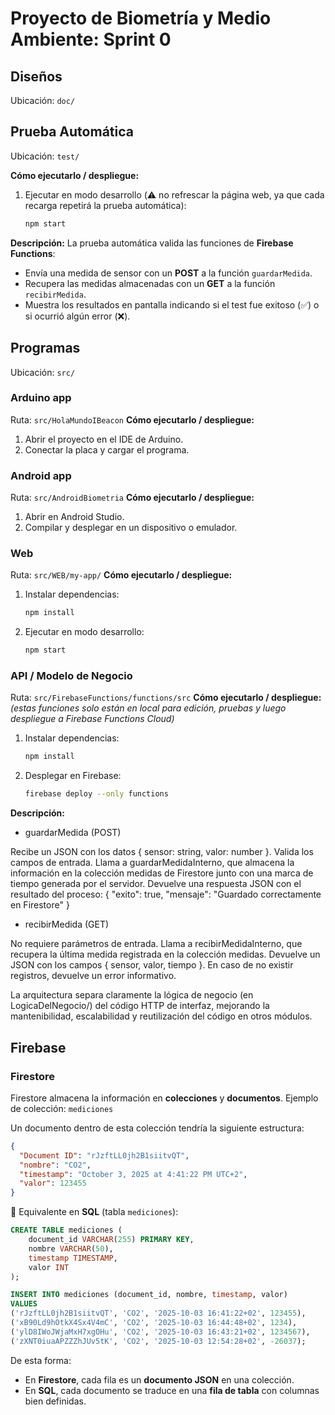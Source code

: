 # Proyecto de Biometría y Medio Ambiente: Sprint 0

## Diseños

Ubicación: `doc/`

## Prueba Automática

Ubicación: `test/`

**Cómo ejecutarlo / despliegue:**

1. Ejecutar en modo desarrollo (⚠️ no refrescar la página web, ya que cada recarga repetirá la prueba automática):

   ```bash
   npm start
   ```

**Descripción:**
La prueba automática valida las funciones de **Firebase Functions**:

* Envía una medida de sensor con un **POST** a la función `guardarMedida`.
* Recupera las medidas almacenadas con un **GET** a la función `recibirMedida`.
* Muestra los resultados en pantalla indicando si el test fue exitoso (✅) o si ocurrió algún error (❌).

## Programas

Ubicación: `src/`

### Arduino app

Ruta: `src/HolaMundoIBeacon`
**Cómo ejecutarlo / despliegue:**

1. Abrir el proyecto en el IDE de Arduino.
2. Conectar la placa y cargar el programa.

### Android app

Ruta: `src/AndroidBiometria`
**Cómo ejecutarlo / despliegue:**

1. Abrir en Android Studio.
2. Compilar y desplegar en un dispositivo o emulador.

### Web

Ruta: `src/WEB/my-app/`
**Cómo ejecutarlo / despliegue:**

1. Instalar dependencias:

   ```bash
   npm install
   ```

2. Ejecutar en modo desarrollo:

   ```bash
   npm start
   ```

### API / Modelo de Negocio

Ruta: `src/FirebaseFunctions/functions/src`
**Cómo ejecutarlo / despliegue:**
*(estas funciones solo están en local para edición, pruebas y luego despliegue a Firebase Functions Cloud)*

1. Instalar dependencias:

   ```bash
   npm install
   ```

2. Desplegar en Firebase:

   ```bash
   firebase deploy --only functions
   ```

**Descripción:**

* guardarMedida (POST)

Recibe un JSON con los datos { sensor: string, valor: number }.
Valida los campos de entrada.
Llama a guardarMedidaInterno, que almacena la información en la colección medidas de Firestore junto con una marca de tiempo generada por el servidor.
Devuelve una respuesta JSON con el resultado del proceso:
{ "exito": true, "mensaje": "Guardado correctamente en Firestore" }


* recibirMedida (GET)

No requiere parámetros de entrada.
Llama a recibirMedidaInterno, que recupera la última medida registrada en la colección medidas.
Devuelve un JSON con los campos { sensor, valor, tiempo }.
En caso de no existir registros, devuelve un error informativo.


La arquitectura separa claramente la lógica de negocio (en LogicaDelNegocio/) del código HTTP de interfaz, mejorando la mantenibilidad, escalabilidad y reutilización del código en otros módulos.

## Firebase

### Firestore

Firestore almacena la información en **colecciones** y **documentos**.
Ejemplo de colección: `mediciones`

Un documento dentro de esta colección tendría la siguiente estructura:

```json
{
  "Document ID": "rJzftLL0jh2B1siitvQT",
  "nombre": "CO2",
  "timestamp": "October 3, 2025 at 4:41:22 PM UTC+2",
  "valor": 123455
}
```

📌 Equivalente en **SQL** (tabla `mediciones`):

```sql
CREATE TABLE mediciones (
    document_id VARCHAR(255) PRIMARY KEY,
    nombre VARCHAR(50),
    timestamp TIMESTAMP,
    valor INT
);

INSERT INTO mediciones (document_id, nombre, timestamp, valor)
VALUES 
('rJzftLL0jh2B1siitvQT', 'CO2', '2025-10-03 16:41:22+02', 123455),
('xB90Ld9hOtkX4Sx4V4mC', 'CO2', '2025-10-03 16:44:48+02', 1234),
('ylD8IWoJWjaMxH7xgOHu', 'CO2', '2025-10-03 16:43:21+02', 1234567),
('zXNT0iuaAPZZZhJUv5tK', 'CO2', '2025-10-03 12:54:28+02', -26037);
```

De esta forma:

* En **Firestore**, cada fila es un **documento JSON** en una colección.
* En **SQL**, cada documento se traduce en una **fila de tabla** con columnas bien definidas.
